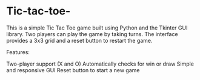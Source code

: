 # Tic-tac-toe-
This is a simple Tic Tac Toe game built using Python and the Tkinter GUI library. Two players can play the game by taking turns. The interface provides a 3x3 grid and a reset button to restart the game.

Features:

Two-player support (X and O)
Automatically checks for win or draw
Simple and responsive GUI
Reset button to start a new game
